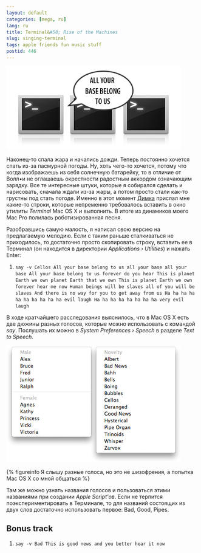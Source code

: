 ```yaml
---
layout: default
categories: [mega, ru]
lang: ru
title: Terminal&#58; Rise of the Machines
slug: singing-terminal
tags: apple friends fun music stuff 
postid: 446
---
```

<img src='/o_O/singing-terminal/terminal.jpg' alt='Terminal'  width="460" height="220"/>

Наконец-то спала жара и начались дожди. Теперь постоянно хочется спать из-за пасмурной погоды. Ну, хоть чего-то хочется, потому что когда изображаешь из себя солнечную батарейку, то в отличие от Волл•и не оглашаешь окрестности радостным аккордом означающим зарядку. Все те интересные штуки, которые я собирался сделать и нарисовать, сначала ждали из-за жары, а потом просто стали как-то грустны под стать погоде. Именно в этот момент <a href="http://dmitry.shaposhnik.name/">Димка</a> прислал мне какие-то строки, которые непременно требовалось вставить в окно утилиты <i>Terminal</i> Mac OS X и выполнить. В итоге из динамиков моего Mac Pro полилась роботизированная песня. 
<!--more-->
Разобравшись самую малость, я написал свою версию на предлагаемую мелодию. Если с таким раньше сталкиваться не приходилось, то достаточно просто скопировать строку, вставить ее в Терминал (он находится в директории <i>Applications › Utilities</i>) и нажать Enter:

<ol class="h4x0r">
<li><code>say -v Cellos All your base belong to us all your base all your base All your base belong to us forever do you hear This is planet Earth we own planet Earth that we own This is planet Earth we own forever hear me now Human beings will be slaves all of you will be slaves And there is no way for you to get away from us Ha ha ha ha ha ha ha ha ha ha evil laugh Ha ha ha ha ha ha ha ha very evil laugh</code></li>
</ol>

В ходе кратчайшего расследования выяснилось, что в Mac OS X есть две дюжины разных голосов, которые можно использовать с командой <i>say</i>. Послушать их можно в <i>System Preferences › Speech</i> в разделе <i>Text to Speech</i>.

<img src='/o_O/singing-terminal/macosxvoices.jpg' alt='Mac OS X voices'  width="460" height="308"/>


{% figureinfo Я слышу разные голоса, но это не шизофрения, а попытка Mac OS X со мной общаться %}



Там же можно узнать названия голосов и пользоваться этими названиями при создании <i>Apple Script'ов</i>. Если не терпится поэкспериментировать в Терминале, то для названий состоящих из двух слов достаточно использовать первое: Bad, Good, Pipes.



## Bonus track

<ol class="h4x0r">
<li><code>say -v Bad This is good news and you better hear it now</code></li>
</ol>
